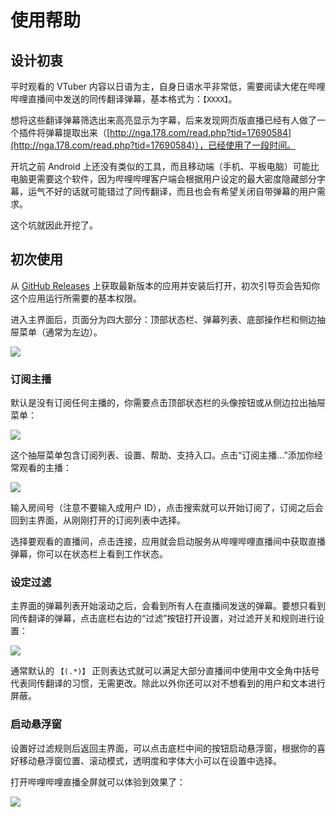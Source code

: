 使用帮助
======

## 设计初衷

平时观看的 VTuber 内容以日语为主，自身日语水平非常低，需要阅读大佬在哔哩哔哩直播间中发送的同传翻译弹幕，基本格式为：`【XXXX】`。

想将这些翻译弹幕筛选出来高亮显示为字幕，后来发现网页版直播已经有人做了一个插件将弹幕提取出来（[http://nga.178.com/read.php?tid=17690584](http://nga.178.com/read.php?tid=17690584)），已经使用了一段时间。

开坑之前 Android 上还没有类似的工具，而且移动端（手机、平板电脑）可能比电脑更需要这个软件，因为哔哩哔哩客户端会根据用户设定的最大密度隐藏部分字幕，运气不好的话就可能错过了同传翻译，而且也会有希望关闭自带弹幕的用户需求。

这个坑就因此开挖了。

## 初次使用

从 [GitHub Releases](https://github.com/fython/danmaqua-android/releases) 上获取最新版本的应用并安装后打开，初次引导页会告知你这个应用运行所需要的基本权限。

进入主界面后，页面分为四大部分：顶部状态栏、弹幕列表、底部操作栏和侧边抽屉菜单（通常为左边）。

![](./images/main_ui_shot.png)

### 订阅主播

默认是没有订阅任何主播的，你需要点击顶部状态栏的头像按钮或从侧边拉出抽屉菜单：

![](./images/main_drawer_shot.png)

这个抽屉菜单包含订阅列表、设置、帮助、支持入口。点击“订阅主播…”添加你经常观看的主播：

![](./images/add_subscription_shot.png)

输入房间号（注意不要输入成用户 ID），点击搜索就可以开始订阅了，订阅之后会回到主界面，从刚刚打开的订阅列表中选择。

选择要观看的直播间，点击连接，应用就会启动服务从哔哩哔哩直播间中获取直播弹幕，你可以在状态栏上看到工作状态。

### 设定过滤

主界面的弹幕列表开始滚动之后，会看到所有人在直播间发送的弹幕。要想只看到同传翻译的弹幕，点击底栏右边的“过滤”按钮打开设置，对过滤开关和规则进行设置：

![](./images/filter_settings_shot.png)

通常默认的 `【(.*)】` 正则表达式就可以满足大部分直播间中使用中文全角中括号代表同传翻译的习惯，无需更改。除此以外你还可以对不想看到的用户和文本进行屏蔽。

### 启动悬浮窗

设置好过滤规则后返回主界面，可以点击底栏中间的按钮启动悬浮窗，根据你的喜好移动悬浮窗位置、滚动模式，透明度和字体大小可以在设置中选择。

打开哔哩哔哩直播全屏就可以体验到效果了：

![](./images/floating_window_shot.jpg)

